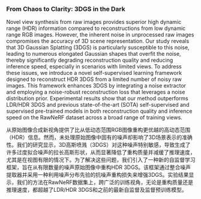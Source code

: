 ### From Chaos to Clarity: 3DGS in the Dark

Novel view synthesis from raw images provides superior high dynamic range (HDR) information compared to reconstructions from low dynamic range RGB images. However, the inherent noise in unprocessed raw images compromises the accuracy of 3D scene representation. Our study reveals that 3D Gaussian Splatting (3DGS) is particularly susceptible to this noise, leading to numerous elongated Gaussian shapes that overfit the noise, thereby significantly degrading reconstruction quality and reducing inference speed, especially in scenarios with limited views. To address these issues, we introduce a novel self-supervised learning framework designed to reconstruct HDR 3DGS from a limited number of noisy raw images. This framework enhances 3DGS by integrating a noise extractor and employing a noise-robust reconstruction loss that leverages a noise distribution prior. Experimental results show that our method outperforms LDR/HDR 3DGS and previous state-of-the-art (SOTA) self-supervised and supervised pre-trained models in both reconstruction quality and inference speed on the RawNeRF dataset across a broad range of training views.

从原始图像合成新视角提供了比从低动态范围RGB图像重构更优越的高动态范围（HDR）信息。然而，未处理原始图像中固有的噪声却影响了3D场景表示的准确性。我们的研究显示，3D高斯喷溅（3DGS）对这种噪声特别敏感，导致生成了许多过度拟合噪声的拉长高斯形状，从而显著降低了重构质量并减缓了推理速度，尤其是在视图有限的情况下。为了解决这些问题，我们引入了一种新的自监督学习框架，旨在从有限数量的噪声原始图像中重构HDR 3DGS。该框架通过整合噪声提取器并采用一种利用噪声分布先验的抗噪声重构损失来增强3DGS。实验结果显示，我们的方法在RawNeRF数据集上，跨广泛的训练视角，无论是重构质量还是推理速度，都超越了LDR/HDR 3DGS和之前的最新自监督及监督预训练模型。

